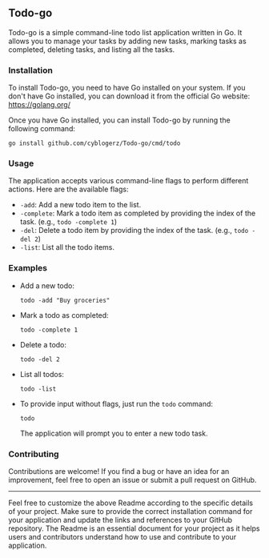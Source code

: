 ## Todo-go

Todo-go is a simple command-line todo list application written in Go. It allows you to manage your tasks by adding new tasks, marking tasks as completed, deleting tasks, and listing all the tasks.

### Installation

To install Todo-go, you need to have Go installed on your system. If you don't have Go installed, you can download it from the official Go website: https://golang.org/

Once you have Go installed, you can install Todo-go by running the following command:

```
go install github.com/cyblogerz/Todo-go/cmd/todo
```

### Usage

The application accepts various command-line flags to perform different actions. Here are the available flags:

- `-add`: Add a new todo item to the list.
- `-complete`: Mark a todo item as completed by providing the index of the task. (e.g., `todo -complete 1`)
- `-del`: Delete a todo item by providing the index of the task. (e.g., `todo -del 2`)
- `-list`: List all the todo items.

### Examples

- Add a new todo:

  ```
  todo -add "Buy groceries"
  ```

- Mark a todo as completed:

  ```
  todo -complete 1
  ```

- Delete a todo:

  ```
  todo -del 2
  ```

- List all todos:

  ```
  todo -list
  ```

- To provide input without flags, just run the `todo` command:

  ```
  todo
  ```

  The application will prompt you to enter a new todo task.


### Contributing

Contributions are welcome! If you find a bug or have an idea for an improvement, feel free to open an issue or submit a pull request on GitHub.


---

Feel free to customize the above Readme according to the specific details of your project. Make sure to provide the correct installation command for your application and update the links and references to your GitHub repository. The Readme is an essential document for your project as it helps users and contributors understand how to use and contribute to your application.
